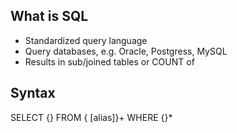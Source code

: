 ##  What is SQL

 - Standardized query language
 - Query databases, e.g. Oracle, Postgress, MySQL
 - Results in sub/joined tables or COUNT of

## Syntax

SELECT {<column>}
FROM {<table> [alias]}+
WHERE {<condition>}*
<!--stackedit_data:
eyJoaXN0b3J5IjpbMjcxNDc0ODUxXX0=
-->